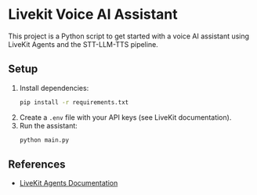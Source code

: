 # Livekit Voice AI Assistant

This project is a Python script to get started with a voice AI assistant using LiveKit Agents and the STT-LLM-TTS pipeline.

## Setup

1. Install dependencies:
   ```sh
   pip install -r requirements.txt
   ```
2. Create a `.env` file with your API keys (see LiveKit documentation).
3. Run the assistant:
   ```sh
   python main.py
   ```

## References
- [LiveKit Agents Documentation](https://docs.livekit.io/agents/start/voice-ai/)
